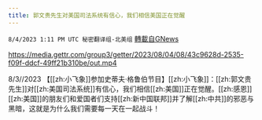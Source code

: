 ```yaml
---
title: 郭文贵先生对美国司法系统有信心，我们相信美国正在觉醒
---
```

`8/4/2023 1:11 PM UTC 秘密翻译组-北美组` [轉載自GNews](https://gnews.org/articles/1524347)


https://media.gettr.com/group3/getter/2023/08/04/08/43c9628d-2535-f09f-ddcf-49ff21b310be/out.mp4

8/3//2023 【[[zh:小飞象]]参加史蒂夫·格鲁伯节目】[[zh:小飞象]]：[[zh:郭文贵先生]]对[[zh:美国司法系统]]有信心，我们相信[[zh:美国]]正在觉醒。[[zh:感恩]][[zh:美国]]的朋友们和爱国者们支持[[zh:新中国联邦]]并了解[[zh:中共]]的邪恶与黑暗，这就是为什么我们需要每一天在一起战斗！
